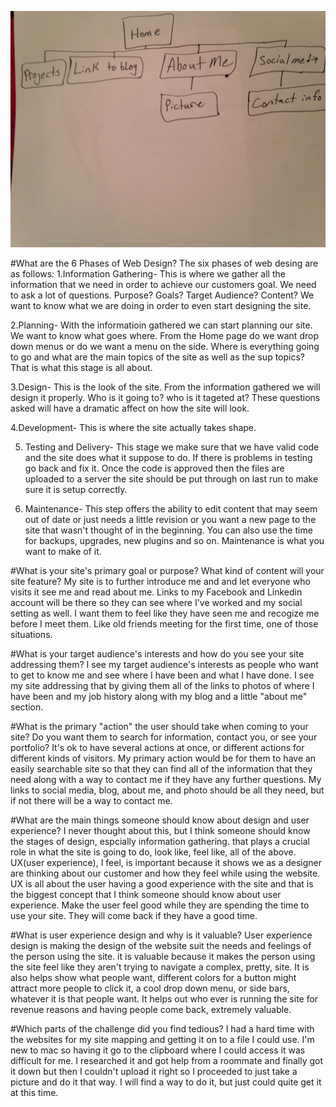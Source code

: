 ![Images for website](/week-2/imgs/site-map.jpg)

#What are the 6 Phases of Web Design?
The six phases of web desing are as follows:
1.Information Gathering- This is where we gather all the information that we need in order to achieve our customers goal. We need to ask a lot of questions. Purpose? Goals? Target Audience? Content? We want to know what we are doing in order to even start designing the site.

2.Planning- With the informatioin gathered we can start planning our site. We want to know what goes where. From the Home page do we want drop down menus or do we want a menu on the side. Where is everything going to go and what are the main topics of the site as well as the sup topics? That is what this stage is all about. 

3.Design- This is the look of the site. From the information gathered we will design it properly. Who is it going to? who is it tageted at? These questions asked will have a dramatic affect on how the site will look.

4.Development- This is where the site actually takes shape. 

5. Testing and Delivery- This stage we make sure that we have valid code and the site does what it suppose to do. If there is problems in testing go back and fix it. Once the code is approved then the files are uploaded to a server the site should be put through on last run to make sure it is setup correctly. 

6. Maintenance- This step offers the ability to edit content that may seem out of date or just needs a little revision or you want a new page to the site that wasn't thought of in the beginning. You can also use the time for backups, upgrades, new plugins and so on. Maintenance is what you want to make of it. 

#What is your site's primary goal or purpose? What kind of content will your site feature?
My site is to further introduce me and and let everyone who visits it see me and read about me. Links to my Facebook and Linkedin account will be there so they can see where I've worked and my social setting as well. I want them to feel like they have seen me and recogize me before I meet them. Like old friends meeting for the first time, one of those situations. 

#What is your target audience's interests and how do you see your site addressing them?
I see my target audience's interests as people who want to get to know me and see where I have been and what I have done. I see my site addressing that by giving them all of the links to photos of where I have been and my job history along with my blog and a little "about me" section. 

#What is the primary "action" the user should take when coming to your site? Do you want them to search for information, contact you, or see your portfolio? It's ok to have several actions at once, or different actions for different kinds of visitors.
My primary action would be for them to have an easily searchable site so that they can find all of the information that they need along with a way to contact me if they have any further questions. My links to social media, blog, about me, and photo should be all they need, but if not there will be a way to contact me. 

#What are the main things someone should know about design and user experience?
I never thought about this, but I think someone should know the stages of design, espcially information gathering. that plays a crucial role in what the site is going to do, look like, feel like, all of the above. UX(user experience), I feel, is important because it shows we as a designer are thinking about our customer and how they feel while using the website. UX is all about the user having a good experience with the site and that is the biggest concept that I think someone should know about user experience. Make the user feel good while they are spending the time to use your site. They will come back if they have a good time.

#What is user experience design and why is it valuable? 
User experience design is making the design of the website suit the needs and feelings of the person using the site. it is valuable because it makes the person using the site feel like they aren't trying to navigate a complex, pretty, site. It is also helps show what people want, different colors for a button might attract more people to click it, a cool drop down menu, or side bars, whatever it is that people want. It helps out who ever is running the site for revenue reasons and having people come back, extremely valuable.  

#Which parts of the challenge did you find tedious?
I had a hard time with the websites for my site mapping and getting it on to a file I could use. I'm new to mac so having it go to the clipboard where I could access it was difficult for me. I researched it and got help from a roommate and finally got it down but then I couldn't upload it right so I proceeded to just take a picture and do it that way. I will find a way to do it, but just could quite get it at this time.